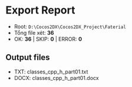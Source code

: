 # Export Report

- Root: `D:\Cocos2DX\Cocos2DX_Project\Faterial`
- Tổng file xét: **36**
- OK: **36** | SKIP: **0** | ERROR: **0**

## Output files
- TXT: classes_cpp_h_part01.txt
- DOCX: classes_cpp_h_part01.docx